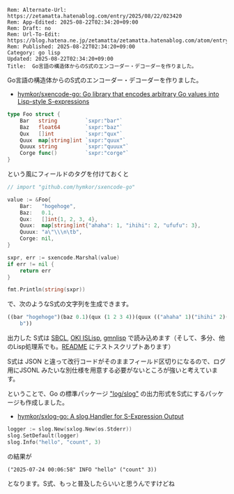 ```header
Rem: Alternate-Url: https://zetamatta.hatenablog.com/entry/2025/08/22/023420
Rem: App-Edited: 2025-08-22T02:34:20+09:00
Rem: Draft: no
Rem: Url-To-Edit: https://blog.hatena.ne.jp/zetamatta/zetamatta.hatenablog.com/atom/entry/6802418398557077303
Rem: Published: 2025-08-22T02:34:20+09:00
Category: go lisp
Updated: 2025-08-22T02:34:20+09:00
Title:  Go言語の構造体からのS式のエンコーダー・デコーダーを作りました。
```
Go言語の構造体からのS式のエンコーダー・デコーダーを作りました。

- [hymkor/sxencode-go: Go library that encodes arbitrary Go values into Lisp-style S-expressions](https://github.com/hymkor/sxencode-go)

```go
type Foo struct {
    Bar   string         `sxpr:"bar"`
    Baz   float64        `sxpr:"baz"`
    Qux   []int          `sxpr:"qux"`
    Quux  map[string]int `sxpr:"quux"`
    Quuux string         `sxpr:"quuux"`
    Corge func()         `sxpr:"corge"`
}
```

という風にフィールドのタグを付けておくと

```go
// import "github.com/hymkor/sxencode-go"

value := &Foo{
    Bar:   "hogehoge",
    Baz:   0.1,
    Qux:   []int{1, 2, 3, 4},
    Quux:  map[string]int{"ahaha": 1, "ihihi": 2, "ufufu": 3},
    Quuux: "a\"\\\n\tb",
    Corge: nil,
}

sxpr, err := sxencode.Marshal(value)
if err != nil {
    return err
}

fmt.Println(string(sxpr))
```

で、次のようなS式の文字列を生成できます。

```lisp
((bar "hogehoge")(baz 0.1)(qux (1 2 3 4))(quux (("ahaha" 1)("ihihi" 2)("ufufu" 3)))(quuux "a\"\\
    b"))
```

出力した S式は [SBCL], [OKI ISLisp], [gmnlisp] で読み込めます（そして、多分、他のLisp処理系でも。[README] にテストスクリプトあります）

[SBCL]: https://www.sbcl.org/
[OKI ISLisp]: https://islisp.org/OKIISLisp.html
[gmnlisp]: https://github.com/hymkor/gmnlisp
[README]: https://github.com/hymkor/sxencode-go#reading-the-output-in-sbcl

S式は JSON と違って改行コードがそのままフィールド区切りになるので、ログ用にJSONL みたいな別仕様を用意する必要がないところが強いと考えています。

ということで、Go の標準パッケージ ["log/slog"] の出力形式をS式にするパッケージも作成しました。

["log/slog"]: https://pkg.go.dev/log/slog

- [hymkor/sxlog-go: A slog.Handler for S-Expression Output](https://github.com/hymkor/sxlog-go)

```go
logger := slog.New(sxlog.New(os.Stderr))
slog.SetDefault(logger)
slog.Info("hello", "count", 3)
```

の結果が

```
("2025-07-24 00:06:58" INFO "hello" ("count" 3))
```

となります。S式、もっと普及したらいいと思うんですけどね
